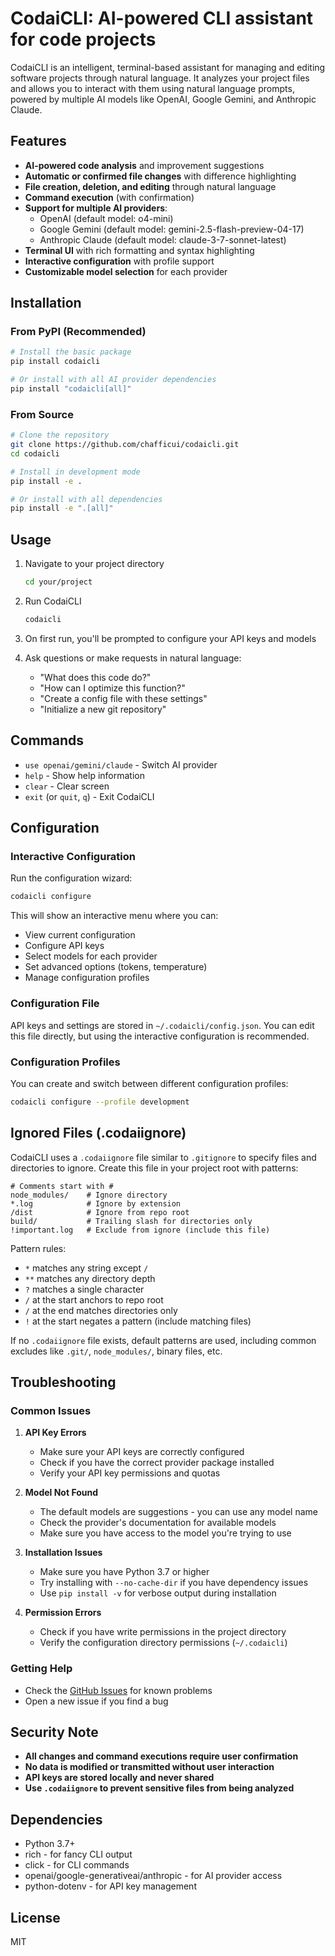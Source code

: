 # CodaiCLI: AI-powered CLI assistant for code projects

CodaiCLI is an intelligent, terminal-based assistant for managing and editing software projects through natural language. It analyzes your project files and allows you to interact with them using natural language prompts, powered by multiple AI models like OpenAI, Google Gemini, and Anthropic Claude.

## Features

- **AI-powered code analysis** and improvement suggestions
- **Automatic or confirmed file changes** with difference highlighting
- **File creation, deletion, and editing** through natural language
- **Command execution** (with confirmation)
- **Support for multiple AI providers**:
  - OpenAI (default model: o4-mini)
  - Google Gemini (default model: gemini-2.5-flash-preview-04-17)
  - Anthropic Claude (default model: claude-3-7-sonnet-latest)
- **Terminal UI** with rich formatting and syntax highlighting
- **Interactive configuration** with profile support
- **Customizable model selection** for each provider

## Installation

### From PyPI (Recommended)

```bash
# Install the basic package
pip install codaicli

# Or install with all AI provider dependencies
pip install "codaicli[all]"
```

### From Source

```bash
# Clone the repository
git clone https://github.com/chafficui/codaicli.git
cd codaicli

# Install in development mode
pip install -e .

# Or install with all dependencies
pip install -e ".[all]"
```

## Usage

1. Navigate to your project directory
   ```bash
   cd your/project
   ```

2. Run CodaiCLI
   ```bash
   codaicli
   ```

3. On first run, you'll be prompted to configure your API keys and models

4. Ask questions or make requests in natural language:
   - "What does this code do?"
   - "How can I optimize this function?"
   - "Create a config file with these settings"
   - "Initialize a new git repository"

## Commands

- `use openai/gemini/claude` - Switch AI provider
- `help` - Show help information
- `clear` - Clear screen
- `exit` (or `quit`, `q`) - Exit CodaiCLI

## Configuration

### Interactive Configuration

Run the configuration wizard:
```bash
codaicli configure
```

This will show an interactive menu where you can:
- View current configuration
- Configure API keys
- Select models for each provider
- Set advanced options (tokens, temperature)
- Manage configuration profiles

### Configuration File

API keys and settings are stored in `~/.codaicli/config.json`. You can edit this file directly, but using the interactive configuration is recommended.

### Configuration Profiles

You can create and switch between different configuration profiles:
```bash
codaicli configure --profile development
```

## Ignored Files (.codaiignore)

CodaiCLI uses a `.codaiignore` file similar to `.gitignore` to specify files and directories to ignore. Create this file in your project root with patterns:

```
# Comments start with #
node_modules/    # Ignore directory
*.log            # Ignore by extension
/dist            # Ignore from repo root
build/           # Trailing slash for directories only
!important.log   # Exclude from ignore (include this file)
```

Pattern rules:
- `*` matches any string except `/`
- `**` matches any directory depth
- `?` matches a single character
- `/` at the start anchors to repo root
- `/` at the end matches directories only
- `!` at the start negates a pattern (include matching files)

If no `.codaiignore` file exists, default patterns are used, including common excludes like `.git/`, `node_modules/`, binary files, etc.

## Troubleshooting

### Common Issues

1. **API Key Errors**
   - Make sure your API keys are correctly configured
   - Check if you have the correct provider package installed
   - Verify your API key permissions and quotas

2. **Model Not Found**
   - The default models are suggestions - you can use any model name
   - Check the provider's documentation for available models
   - Make sure you have access to the model you're trying to use

3. **Installation Issues**
   - Make sure you have Python 3.7 or higher
   - Try installing with `--no-cache-dir` if you have dependency issues
   - Use `pip install -v` for verbose output during installation

4. **Permission Errors**
   - Check if you have write permissions in the project directory
   - Verify the configuration directory permissions (`~/.codaicli`)

### Getting Help

- Check the [GitHub Issues](https://github.com/chafficui/codaicli/issues) for known problems
- Open a new issue if you find a bug

## Security Note

- **All changes and command executions require user confirmation**
- **No data is modified or transmitted without user interaction**
- **API keys are stored locally and never shared**
- **Use `.codaiignore` to prevent sensitive files from being analyzed**

## Dependencies

- Python 3.7+
- rich - for fancy CLI output
- click - for CLI commands
- openai/google-generativeai/anthropic - for AI provider access
- python-dotenv - for API key management

## License

MIT